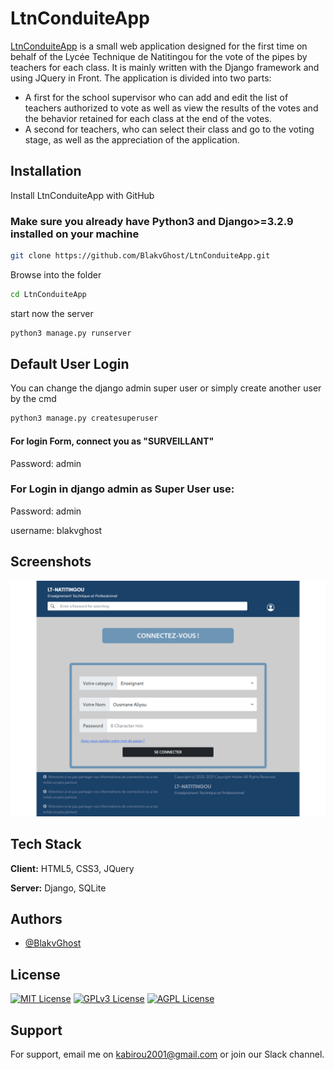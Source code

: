 
# LtnConduiteApp
[LtnConduiteApp](https://ltnconduiteapp.pythonanywhere.com/) is a small web application designed for the first time on behalf of the Lycée Technique de Natitingou for the vote of the pipes by teachers for each class.
It is mainly written with the Django framework and using JQuery in Front.
The application is divided into two parts:
  - A first for the school supervisor who can add and edit the list of teachers authorized to vote as well as view the results of the votes and the behavior retained for each class at the end of the votes.
  - A second for teachers, who can select their class and go to the voting stage, as well as the appreciation of the application.


## Installation

Install LtnConduiteApp with GitHub

### Make sure you already have Python3 and Django>=3.2.9 installed on your machine

```bash
git clone https://github.com/BlakvGhost/LtnConduiteApp.git

```
Browse into the folder

```bash
cd LtnConduiteApp
```
start now the server

```bash
python3 manage.py runserver
```
    
## Default User Login

  You can change the django admin super user or simply create another user by the cmd

  ```bash
  python3 manage.py createsuperuser
  ```

#### For login Form, connect you as "SURVEILLANT"
 
 Password: admin

### For Login in django admin as Super User use:

Password: admin

username: blakvghost
## Screenshots

![App Screenshot](screenshot.png)

## Tech Stack

**Client:** HTML5, CSS3, JQuery

**Server:** Django, SQLite

## Authors
- [@BlakvGhost](https://github.com/BlakvGhost)

## License

[![MIT License](https://img.shields.io/badge/License-MIT-green.svg)](https://choosealicense.com/licenses/mit/)
[![GPLv3 License](https://img.shields.io/badge/License-GPL%20v3-yellow.svg)](https://opensource.org/licenses/)
[![AGPL License](https://img.shields.io/badge/license-AGPL-blue.svg)](http://www.gnu.org/licenses/agpl-3.0)

## Support

For support, email me on kabirou2001@gmail.com or join our Slack channel.
